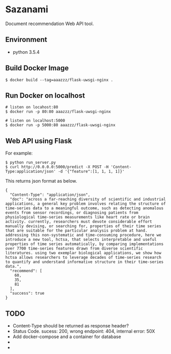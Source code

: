 # Sazanami

Document recommendation Web API tool.

## Environment
- python 3.5.4 

## Build Docker Image
```
$ docker build --tag=aaazzz/flask-uwsgi-nginx .
```

## Run Docker on localhost

```
# listen on locahost:80
$ docker run -p 80:80 aaazzz/flask-uwsgi-nginx

# listen on localhost:5000
$ docker run -p 5000:80 aaazzz/flask-uwsgi-nginx
```

## Web API using Flask

For example:

```
$ python run_server.py
$ curl http://0.0.0.0:5000/predict -X POST -H 'Content-Type:application/json' -d '{"feature":[1, 1, 1, 1]}'
```

This returns json format as below.

```
{
  "Content-Type": "application/json", 
  "doc": "across a far-reaching diversity of scientific and industrial applications, a general key problem involves relating the structure of time-series data to a meaningful outcome, such as detecting anomalous events from sensor recordings, or diagnosing patients from physiological time-series measurements like heart rate or brain activity. currently, researchers must devote considerable effort manually devising, or searching for, properties of their time series that are suitable for the particular analysis problem at hand. addressing this non-systematic and time-consuming procedure, here we introduce a new tool, hctsa, that selects interpretable and useful properties of time series automatically, by comparing implementations over 7700 time-series features drawn from diverse scientific literatures. using two exemplar biological applications, we show how hctsa allows researchers to leverage decades of time-series research to quantify and understand informative structure in their time-series data.", 
  "recommend": [
    60, 
    35, 
    81
  ], 
  "success": true
}
```

## TODO
- Content-Type should be returned as response header?
- Status Code. sucess: 200, wrong endpoint: 404, internal error: 50X
- Add docker-compose and a container for database
- 
- 
